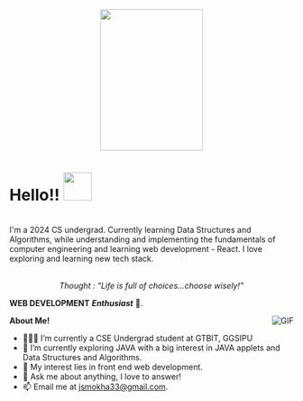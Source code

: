 <div align="center"><img src="https://github.com/Mo-Alsehli/Mo-Alsehli/assets/98949843/7b841857-16fb-422d-9297-be42e3eaf3a9" height = 250px width = 60%  /></div>

# Hello!! <img src="https://media.giphy.com/media/hVa6t0WpoDOk7Pxb7l/giphy.gif" width="50">
<br/>
I'm a 2024 CS undergrad. Currently learning Data Structures and Algorithms, while understanding and implementing the fundamentals of computer engineering and learning web development - React. I love exploring and learning new tech stack. 
<br/>
<br/>
<p align="center">
<i align="center">Thought : "Life is full of choices…choose wisely!”</i></b>
 </p>

 **WEB DEVELOPMENT** ***Enthusiast*** 🚀.
 

  <img src="https://media2.giphy.com/media/v1.Y2lkPTc5MGI3NjExcml1N25qdXkxYmhpNzIwZHFpY3Y2MWNhZGxibmQ0Y3Jub2xwZ2pseSZlcD12MV9pbnRlcm5hbF9naWZfYnlfaWQmY3Q9Zw/PITGogw905wxvOcMjF/giphy.gif" align="right" alt="GIF" />

**About Me!**

- 👨🏽‍💻 I’m currently a CSE Undergrad student at GTBIT, GGSIPU
- 🌱 I’m currently exploring JAVA with a big interest in JAVA applets and Data Structures and Algorithms. 
- 🤔 My interest lies in front end web development.
- 💬 Ask me about anything, I love to answer!
- 📫 Email me at [jsmokha33@gmail.com](mailto:jsmokha33@gmail.com).



